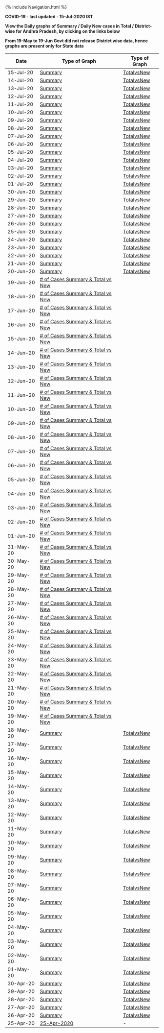 {% include Navigation.html %}


**COVID-19 - last updated - 15-Jul-2020 IST**

**View the Daily graphs of Summary / Daily New cases in Total / District-wise for Andhra Pradesh, by clicking on the links below**

**From 19-May to 19-Jun Govt did not release District wise data, hence graphs are present only for State data**

Date | Type of Graph | Type of Graph  
------------ | ------------- | ------------ 
15-Jul-20 |	<a href="https://deepuhub.github.io/COVID-19/pages/20200715-Summary" target="_blank">Summary<a/> | <a href="https://deepuhub.github.io/COVID-19/pages/20200715-TotalvsNew"	target="_blank">TotalvsNew<a/>
14-Jul-20 |	<a href="https://deepuhub.github.io/COVID-19/pages/20200714-Summary" target="_blank">Summary<a/> | <a href="https://deepuhub.github.io/COVID-19/pages/20200714-TotalvsNew"	target="_blank">TotalvsNew<a/>
13-Jul-20 |	<a href="https://deepuhub.github.io/COVID-19/pages/20200713-Summary" target="_blank">Summary<a/> | <a href="https://deepuhub.github.io/COVID-19/pages/20200713-TotalvsNew"	target="_blank">TotalvsNew<a/>
12-Jul-20 |	<a href="https://deepuhub.github.io/COVID-19/pages/20200712-Summary" target="_blank">Summary<a/> | <a href="https://deepuhub.github.io/COVID-19/pages/20200712-TotalvsNew"	target="_blank">TotalvsNew<a/>
11-Jul-20 |	<a href="https://deepuhub.github.io/COVID-19/pages/20200711-Summary" target="_blank">Summary<a/> | <a href="https://deepuhub.github.io/COVID-19/pages/20200711-TotalvsNew"	target="_blank">TotalvsNew<a/>
10-Jul-20 |	<a href="https://deepuhub.github.io/COVID-19/pages/20200710-Summary" target="_blank">Summary<a/> | <a href="https://deepuhub.github.io/COVID-19/pages/20200710-TotalvsNew"	target="_blank">TotalvsNew<a/>
09-Jul-20 |	<a href="https://deepuhub.github.io/COVID-19/pages/20200709-Summary" target="_blank">Summary<a/> | <a href="https://deepuhub.github.io/COVID-19/pages/20200709-TotalvsNew"	target="_blank">TotalvsNew<a/>
08-Jul-20 |	<a href="https://deepuhub.github.io/COVID-19/pages/20200708-Summary" target="_blank">Summary<a/> | <a href="https://deepuhub.github.io/COVID-19/pages/20200708-TotalvsNew"	target="_blank">TotalvsNew<a/>
07-Jul-20 |	<a href="https://deepuhub.github.io/COVID-19/pages/20200707-Summary" target="_blank">Summary<a/> | <a href="https://deepuhub.github.io/COVID-19/pages/20200707-TotalvsNew"	target="_blank">TotalvsNew<a/>
06-Jul-20 |	<a href="https://deepuhub.github.io/COVID-19/pages/20200706-Summary" target="_blank">Summary<a/> | <a href="https://deepuhub.github.io/COVID-19/pages/20200706-TotalvsNew"	target="_blank">TotalvsNew<a/>
05-Jul-20 |	<a href="https://deepuhub.github.io/COVID-19/pages/20200705-Summary" target="_blank">Summary<a/> | <a href="https://deepuhub.github.io/COVID-19/pages/20200705-TotalvsNew"	target="_blank">TotalvsNew<a/>
04-Jul-20 |	<a href="https://deepuhub.github.io/COVID-19/pages/20200704-Summary" target="_blank">Summary<a/> | <a href="https://deepuhub.github.io/COVID-19/pages/20200704-TotalvsNew"	target="_blank">TotalvsNew<a/>
03-Jul-20 |	<a href="https://deepuhub.github.io/COVID-19/pages/20200703-Summary" target="_blank">Summary<a/> | <a href="https://deepuhub.github.io/COVID-19/pages/20200703-TotalvsNew"	target="_blank">TotalvsNew<a/>
02-Jul-20 |	<a href="https://deepuhub.github.io/COVID-19/pages/20200702-Summary" target="_blank">Summary<a/> | <a href="https://deepuhub.github.io/COVID-19/pages/20200702-TotalvsNew"	target="_blank">TotalvsNew<a/>
01-Jul-20 |	<a href="https://deepuhub.github.io/COVID-19/pages/20200701-Summary" target="_blank">Summary<a/> | <a href="https://deepuhub.github.io/COVID-19/pages/20200701-TotalvsNew"	target="_blank">TotalvsNew<a/>
30-Jun-20 |	<a href="https://deepuhub.github.io/COVID-19/pages/20200630-Summary" target="_blank">Summary<a/> | <a href="https://deepuhub.github.io/COVID-19/pages/20200630-TotalvsNew"	target="_blank">TotalvsNew<a/>
29-Jun-20 |	<a href="https://deepuhub.github.io/COVID-19/pages/20200629-Summary" target="_blank">Summary<a/> | <a href="https://deepuhub.github.io/COVID-19/pages/20200629-TotalvsNew"	target="_blank">TotalvsNew<a/>
28-Jun-20 |	<a href="https://deepuhub.github.io/COVID-19/pages/20200628-Summary" target="_blank">Summary<a/> | <a href="https://deepuhub.github.io/COVID-19/pages/20200628-TotalvsNew"	target="_blank">TotalvsNew<a/>
27-Jun-20 |	<a href="https://deepuhub.github.io/COVID-19/pages/20200627-Summary" target="_blank">Summary<a/> | <a href="https://deepuhub.github.io/COVID-19/pages/20200627-TotalvsNew"	target="_blank">TotalvsNew<a/>
26-Jun-20 |	<a href="https://deepuhub.github.io/COVID-19/pages/20200626-Summary" target="_blank">Summary<a/> | <a href="https://deepuhub.github.io/COVID-19/pages/20200626-TotalvsNew"	target="_blank">TotalvsNew<a/>
25-Jun-20 |	<a href="https://deepuhub.github.io/COVID-19/pages/20200625-Summary" target="_blank">Summary<a/> | <a href="https://deepuhub.github.io/COVID-19/pages/20200625-TotalvsNew"	target="_blank">TotalvsNew<a/>
24-Jun-20 |	<a href="https://deepuhub.github.io/COVID-19/pages/20200624-Summary" target="_blank">Summary<a/> | <a href="https://deepuhub.github.io/COVID-19/pages/20200624-TotalvsNew"	target="_blank">TotalvsNew<a/>
23-Jun-20 |	<a href="https://deepuhub.github.io/COVID-19/pages/20200623-Summary" target="_blank">Summary<a/> | <a href="https://deepuhub.github.io/COVID-19/pages/20200623-TotalvsNew"	target="_blank">TotalvsNew<a/>
22-Jun-20 |	<a href="https://deepuhub.github.io/COVID-19/pages/20200622-Summary" target="_blank">Summary<a/> | <a href="https://deepuhub.github.io/COVID-19/pages/20200622-TotalvsNew"	target="_blank">TotalvsNew<a/>
21-Jun-20 |	<a href="https://deepuhub.github.io/COVID-19/pages/20200621-Summary" target="_blank">Summary<a/> | <a href="https://deepuhub.github.io/COVID-19/pages/20200621-TotalvsNew"	target="_blank">TotalvsNew<a/>
20-Jun-20 |	<a href="https://deepuhub.github.io/COVID-19/pages/20200620-Summary" target="_blank">Summary<a/> | <a href="https://deepuhub.github.io/COVID-19/pages/20200620-TotalvsNew"	target="_blank">TotalvsNew<a/>
19-Jun-20 |	<a href="https://deepuhub.github.io/COVID-19/pages/20200619-SummaryNTotalvsNew" target="_blank"># of Cases Summary & Total vs New<a/>
18-Jun-20 |	<a href="https://deepuhub.github.io/COVID-19/pages/20200618-SummaryNTotalvsNew" target="_blank"># of Cases Summary & Total vs New<a/>
17-Jun-20 |	<a href="https://deepuhub.github.io/COVID-19/pages/20200617-SummaryNTotalvsNew" target="_blank"># of Cases Summary & Total vs New<a/>
16-Jun-20 |	<a href="https://deepuhub.github.io/COVID-19/pages/20200616-SummaryNTotalvsNew" target="_blank"># of Cases Summary & Total vs New<a/>
15-Jun-20 |	<a href="https://deepuhub.github.io/COVID-19/pages/20200615-SummaryNTotalvsNew" target="_blank"># of Cases Summary & Total vs New<a/>
14-Jun-20 |	<a href="https://deepuhub.github.io/COVID-19/pages/20200614-SummaryNTotalvsNew" target="_blank"># of Cases Summary & Total vs New<a/>
13-Jun-20 |	<a href="https://deepuhub.github.io/COVID-19/pages/20200613-SummaryNTotalvsNew" target="_blank"># of Cases Summary & Total vs New<a/>
12-Jun-20 |	<a href="https://deepuhub.github.io/COVID-19/pages/20200612-SummaryNTotalvsNew" target="_blank"># of Cases Summary & Total vs New<a/>
11-Jun-20 |	<a href="https://deepuhub.github.io/COVID-19/pages/20200611-SummaryNTotalvsNew" target="_blank"># of Cases Summary & Total vs New<a/>
10-Jun-20 |	<a href="https://deepuhub.github.io/COVID-19/pages/20200610-SummaryNTotalvsNew" target="_blank"># of Cases Summary & Total vs New<a/>
09-Jun-20 |	<a href="https://deepuhub.github.io/COVID-19/pages/20200609-SummaryNTotalvsNew" target="_blank"># of Cases Summary & Total vs New<a/>
08-Jun-20 |	<a href="https://deepuhub.github.io/COVID-19/pages/20200608-SummaryNTotalvsNew" target="_blank"># of Cases Summary & Total vs New<a/>
07-Jun-20 |	<a href="https://deepuhub.github.io/COVID-19/pages/20200607-SummaryNTotalvsNew" target="_blank"># of Cases Summary & Total vs New<a/>	
06-Jun-20 |	<a href="https://deepuhub.github.io/COVID-19/pages/20200606-SummaryNTotalvsNew" target="_blank"># of Cases Summary & Total vs New<a/>	
05-Jun-20 |	<a href="https://deepuhub.github.io/COVID-19/pages/20200605-SummaryNTotalvsNew" target="_blank"># of Cases Summary & Total vs New<a/>	
04-Jun-20 |	<a href="https://deepuhub.github.io/COVID-19/pages/20200604-SummaryNTotalvsNew" target="_blank"># of Cases Summary & Total vs New<a/>	
03-Jun-20 |	<a href="https://deepuhub.github.io/COVID-19/pages/20200603-SummaryNTotalvsNew" target="_blank"># of Cases Summary & Total vs New<a/>	
02-Jun-20 |	<a href="https://deepuhub.github.io/COVID-19/pages/20200602-SummaryNTotalvsNew" target="_blank"># of Cases Summary & Total vs New<a/>	
01-Jun-20 |	<a href="https://deepuhub.github.io/COVID-19/pages/20200601-SummaryNTotalvsNew" target="_blank"># of Cases Summary & Total vs New<a/>	
31-May-20 |	<a href="https://deepuhub.github.io/COVID-19/pages/20200531-SummaryNTotalvsNew" target="_blank"># of Cases Summary & Total vs New<a/>	
30-May-20 |	<a href="https://deepuhub.github.io/COVID-19/pages/20200530-SummaryNTotalvsNew" target="_blank"># of Cases Summary & Total vs New<a/>	
29-May-20 |	<a href="https://deepuhub.github.io/COVID-19/pages/20200529-SummaryNTotalvsNew" target="_blank"># of Cases Summary & Total vs New<a/>	
28-May-20 |	<a href="https://deepuhub.github.io/COVID-19/pages/20200528-SummaryNTotalvsNew" target="_blank"># of Cases Summary & Total vs New<a/>	
27-May-20 |	<a href="https://deepuhub.github.io/COVID-19/pages/20200527-SummaryNTotalvsNew" target="_blank"># of Cases Summary & Total vs New<a/>	
26-May-20 |	<a href="https://deepuhub.github.io/COVID-19/pages/20200526-SummaryNTotalvsNew" target="_blank"># of Cases Summary & Total vs New<a/>	
25-May-20 |	<a href="https://deepuhub.github.io/COVID-19/pages/20200525-SummaryNTotalvsNew" target="_blank"># of Cases Summary & Total vs New<a/>	
24-May-20 |	<a href="https://deepuhub.github.io/COVID-19/pages/20200524-SummaryNTotalvsNew" target="_blank"># of Cases Summary & Total vs New<a/>	
23-May-20 |	<a href="https://deepuhub.github.io/COVID-19/pages/20200523-SummaryNTotalvsNew" target="_blank"># of Cases Summary & Total vs New<a/>	
22-May-20 |	<a href="https://deepuhub.github.io/COVID-19/pages/20200522-SummaryNTotalvsNew" target="_blank"># of Cases Summary & Total vs New<a/>	
21-May-20 |	<a href="https://deepuhub.github.io/COVID-19/pages/20200521-SummaryNTotalvsNew" target="_blank"># of Cases Summary & Total vs New<a/>	
20-May-20 |	<a href="https://deepuhub.github.io/COVID-19/pages/20200520-SummaryNTotalvsNew" target="_blank"># of Cases Summary & Total vs New<a/>	
19-May-20 |	<a href="https://deepuhub.github.io/COVID-19/pages/20200519-SummaryNTotalvsNew" target="_blank"># of Cases Summary & Total vs New<a/>	
18-May-20 |	<a href="https://deepuhub.github.io/COVID-19/pages/20200518-Summary" target="_blank">Summary<a/> | <a href="https://deepuhub.github.io/COVID-19/pages/20200518-TotalvsNew"	target="_blank">TotalvsNew<a/>
17-May-20 |	<a href="https://deepuhub.github.io/COVID-19/pages/20200517-Summary" target="_blank">Summary<a/> | <a href="https://deepuhub.github.io/COVID-19/pages/20200517-TotalvsNew"	target="_blank">TotalvsNew<a/>
16-May-20 |	<a href="https://deepuhub.github.io/COVID-19/pages/20200516-Summary" target="_blank">Summary<a/> | <a href="https://deepuhub.github.io/COVID-19/pages/20200516-TotalvsNew"	target="_blank">TotalvsNew<a/>
15-May-20 |	<a href="https://deepuhub.github.io/COVID-19/pages/20200515-Summary" target="_blank">Summary<a/> | <a href="https://deepuhub.github.io/COVID-19/pages/20200515-TotalvsNew"	target="_blank">TotalvsNew<a/>
14-May-20 |	<a href="https://deepuhub.github.io/COVID-19/pages/20200514-Summary" target="_blank">Summary<a/> | <a href="https://deepuhub.github.io/COVID-19/pages/20200514-TotalvsNew"	target="_blank">TotalvsNew<a/>
13-May-20 |	<a href="https://deepuhub.github.io/COVID-19/pages/20200513-Summary" target="_blank">Summary<a/> | <a href="https://deepuhub.github.io/COVID-19/pages/20200513-TotalvsNew"	target="_blank">TotalvsNew<a/>
12-May-20 |	<a href="https://deepuhub.github.io/COVID-19/pages/20200512-Summary" target="_blank">Summary<a/> | <a href="https://deepuhub.github.io/COVID-19/pages/20200512-TotalvsNew"	target="_blank">TotalvsNew<a/>
11-May-20 |	<a href="https://deepuhub.github.io/COVID-19/pages/20200511-Summary" target="_blank">Summary<a/> | <a href="https://deepuhub.github.io/COVID-19/pages/20200511-TotalvsNew"	target="_blank">TotalvsNew<a/>
10-May-20 |	<a href="https://deepuhub.github.io/COVID-19/pages/20200510-Summary" target="_blank">Summary<a/> | <a href="https://deepuhub.github.io/COVID-19/pages/20200510-TotalvsNew"	target="_blank">TotalvsNew<a/>
09-May-20 |	<a href="https://deepuhub.github.io/COVID-19/pages/20200509-Summary" target="_blank">Summary<a/> | <a href="https://deepuhub.github.io/COVID-19/pages/20200509-TotalvsNew"	target="_blank">TotalvsNew<a/>
08-May-20 |	<a href="https://deepuhub.github.io/COVID-19/pages/20200508-Summary" target="_blank">Summary<a/> | <a href="https://deepuhub.github.io/COVID-19/pages/20200508-TotalvsNew"	target="_blank">TotalvsNew<a/>
07-May-20 |	<a href="https://deepuhub.github.io/COVID-19/pages/20200507-Summary" target="_blank">Summary<a/> | <a href="https://deepuhub.github.io/COVID-19/pages/20200507-TotalvsNew"	target="_blank">TotalvsNew<a/>
06-May-20 |	<a href="https://deepuhub.github.io/COVID-19/pages/20200506-Summary" target="_blank">Summary<a/> | <a href="https://deepuhub.github.io/COVID-19/pages/20200506-TotalvsNew"	target="_blank">TotalvsNew<a/>
05-May-20 |	<a href="https://deepuhub.github.io/COVID-19/pages/20200505-Summary" target="_blank">Summary<a/> | <a href="https://deepuhub.github.io/COVID-19/pages/20200505-TotalvsNew"	target="_blank">TotalvsNew<a/>
04-May-20 |	<a href="https://deepuhub.github.io/COVID-19/pages/20200504-Summary" target="_blank">Summary<a/> | <a href="https://deepuhub.github.io/COVID-19/pages/20200504-TotalvsNew"	target="_blank">TotalvsNew<a/>
03-May-20 |	<a href="https://deepuhub.github.io/COVID-19/pages/20200503-Summary" target="_blank">Summary<a/> | <a href="https://deepuhub.github.io/COVID-19/pages/20200503-TotalvsNew"	target="_blank">TotalvsNew<a/>
02-May-20 |	<a href="https://deepuhub.github.io/COVID-19/pages/20200502-Summary" target="_blank">Summary<a/> | <a href="https://deepuhub.github.io/COVID-19/pages/20200502-TotalvsNew"	target="_blank">TotalvsNew<a/>
01-May-20 |	<a href="https://deepuhub.github.io/COVID-19/pages/20200501-Summary" target="_blank">Summary<a/> | <a href="https://deepuhub.github.io/COVID-19/pages/20200501-TotalvsNew"	target="_blank">TotalvsNew<a/>
30-Apr-20 |	<a href="https://deepuhub.github.io/COVID-19/pages/20200430-Summary" target="_blank">Summary<a/> | <a href="https://deepuhub.github.io/COVID-19/pages/20200430-TotalvsNew"	target="_blank">TotalvsNew<a/>
29-Apr-20 |	<a href="https://deepuhub.github.io/COVID-19/pages/20200429-Summary" target="_blank">Summary<a/> | <a href="https://deepuhub.github.io/COVID-19/pages/20200429-TotalvsNew"	target="_blank">TotalvsNew<a/>
28-Apr-20 |	<a href="https://deepuhub.github.io/COVID-19/pages/20200428-Summary" target="_blank">Summary<a/> | <a href="https://deepuhub.github.io/COVID-19/pages/20200428-TotalvsNew"	target="_blank">TotalvsNew<a/>
27-Apr-20 |	<a href="https://deepuhub.github.io/COVID-19/pages/20200427-Summary" target="_blank">Summary<a/> | <a href="https://deepuhub.github.io/COVID-19/pages/20200427-TotalvsNew"	target="_blank">TotalvsNew<a/>
26-Apr-20 |	<a href="https://deepuhub.github.io/COVID-19/pages/20200426-Summary" target="_blank">Summary<a/> | <a href="https://deepuhub.github.io/COVID-19/pages/20200426-TotalvsNew"	target="_blank">TotalvsNew<a/>
25-Apr-20 |	<a href="https://deepuhub.github.io/COVID-19/pages/20200425" target="_blank">25-Apr-2020<a/> | -	